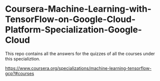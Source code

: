 # Coursera-Machine-Learning-with-TensorFlow-on-Google-Cloud-Platform-Specialization-Google-Cloud

This repo contains all the answers for the quizzes of all the courses under this specializtion. 

https://www.coursera.org/specializations/machine-learning-tensorflow-gcp?#courses
